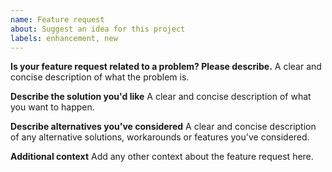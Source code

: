 ```yaml
---
name: Feature request
about: Suggest an idea for this project
labels: enhancement, new
---
```


<!--
IMPORTANT: Please consider discussing the requested feature in the
[forum](https://github.com/strongswan/strongswan/discussions) first.
-->

**Is your feature request related to a problem? Please describe.**
A clear and concise description of what the problem is.

**Describe the solution you'd like**
A clear and concise description of what you want to happen.

**Describe alternatives you've considered**
A clear and concise description of any alternative solutions, workarounds or
features you've considered.

**Additional context**
Add any other context about the feature request here.
